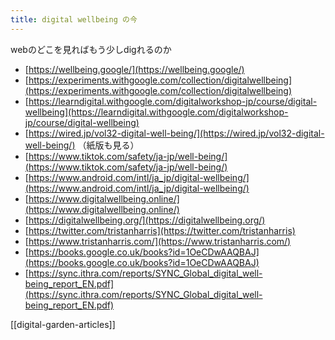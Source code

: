 ```yaml
---
title: digital wellbeing の今
---
```


webのどこを見ればもう少しdigれるのか

- [https://wellbeing.google/](https://wellbeing.google/)
- [https://experiments.withgoogle.com/collection/digitalwellbeing](https://experiments.withgoogle.com/collection/digitalwellbeing)
- [https://learndigital.withgoogle.com/digitalworkshop-jp/course/digital-wellbeing](https://learndigital.withgoogle.com/digitalworkshop-jp/course/digital-wellbeing)
- [https://wired.jp/vol32-digital-well-being/](https://wired.jp/vol32-digital-well-being/) （紙版も見る）
- [https://www.tiktok.com/safety/ja-jp/well-being/](https://www.tiktok.com/safety/ja-jp/well-being/)
- [https://www.android.com/intl/ja_jp/digital-wellbeing/](https://www.android.com/intl/ja_jp/digital-wellbeing/)
- [https://www.digitalwellbeing.online/](https://www.digitalwellbeing.online/)
- [https://digitalwellbeing.org/](https://digitalwellbeing.org/)
- [https://twitter.com/tristanharris](https://twitter.com/tristanharris)
- [https://www.tristanharris.com/](https://www.tristanharris.com/)
- [https://books.google.co.uk/books?id=1OeCDwAAQBAJ](https://books.google.co.uk/books?id=1OeCDwAAQBAJ)
- [https://sync.ithra.com/reports/SYNC_Global_digital_well-being_report_EN.pdf](https://sync.ithra.com/reports/SYNC_Global_digital_well-being_report_EN.pdf)


[[digital-garden-articles]]